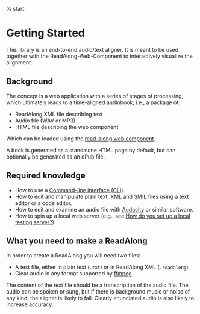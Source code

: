 % start:

# Getting Started

This library is an end-to-end audio/text aligner. It is meant to be used
together with the ReadAlong-Web-Component to interactively visualize the
alignment.

## Background

The concept is a web application with a series of stages of processing,
which ultimately leads to a time-aligned audiobook, i.e., a package of:

- ReadAlong XML file describing text
- Audio file (WAV or MP3)
- HTML file describing the web component

Which can be loaded using the [read-along web
component](https://github.com/roedoejet/ReadAlong-Web-Component).

A book is generated as a standalone HTML page by default, but can
optionally be generated as an ePub file.

## Required knowledge

- How to use a [Command-line interface (CLI)](https://en.wikipedia.org/wiki/Command-line_interface).
- How to edit and manipulate plain text, [XML](https://www.w3.org/standards/xml/core) and [SMIL](https://www.w3.org/TR/smil/) files using a text editor or a code editor.
- How to edit and examine an audio file with [Audacity](https://www.audacityteam.org/) or similar software.
- How to spin up a local web server (e.g., see [How do you set up a local testing server?](https://developer.mozilla.org/en-US/docs/Learn/Common_questions/set_up_a_local_testing_server))

## What you need to make a ReadAlong

In order to create a ReadAlong you will need two files:

- A text file, either in plain text (`.txt`) or in ReadAlong XML (`.readalong`)
- Clear audio in any format supported by [ffmpeg](https://ffmpeg.org/ffmpeg-formats.html)

The content of the text file should be a transcription of the audio
file. The audio can be spoken or sung, but if there is background music
or noise of any kind, the aligner is likely to fail. Clearly enunciated
audio is also likely to increase accuracy.
